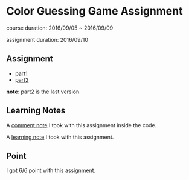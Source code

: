 # Color Guessing Game Assignment

course duration: 2016/09/05 ~ 2016/09/09

assignment duration: 2016/09/10

## Assignment

- [part1](part1.html)
- [part2](part2.html) 

**note**: part2 is the last version.

## Learning Notes

A [comment note](part2-with-note.html) I took with this assignment inside the code.

A [learning note](learning-notes.md) I took with this assignment.

## Point

I got 6/6 point with this assignment.
